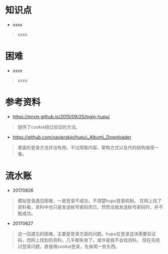# 知识点
- xxxx
> xxxx

# 困难
- xxxx
> xxxx

# 参考资料
- https://mrxin.github.io/2015/09/25/login-hupu/
> 提供了cookie绕过验证的方法。

- https://github.com/xavierskip/hupu\_Album\_Downloader
> 里面的登录方法并没有用。不过爬取内容、架构方式以及代码结构值得一看。


# 流水账
- 20170826
> 模拟登录遇见困难，一直登录不成功，不清楚hupu登录机制。
在网上找了资料看，资料中也只是发送帐号密码而已，然而当我发送帐号密码时，并不能成功。


- 20170827
> 这一回遇见的困难，主要是登录方面的问题。hupu在登录这块需要验证码，而网上找到的资料，几乎都失效了。或许是我不会找资料。
现在先绕过登录问题，直接用cookie登录，先来爬一些东西。


